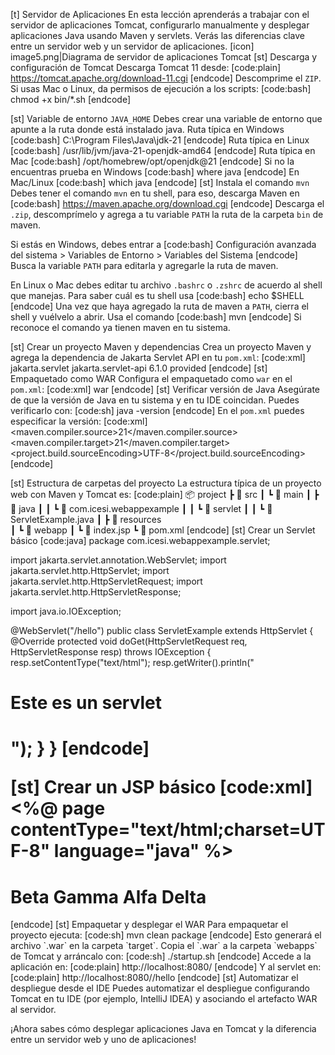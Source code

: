 
[t] Servidor de Aplicaciones
En esta lección aprenderás a trabajar con el servidor de aplicaciones Tomcat, configurarlo manualmente y desplegar aplicaciones Java usando Maven y servlets. Verás las diferencias clave entre un servidor web y un servidor de aplicaciones.
[icon] image5.png|Diagrama de servidor de aplicaciones Tomcat
[st] Descarga y configuración de Tomcat
Descarga Tomcat 11 desde:
[code:plain]
https://tomcat.apache.org/download-11.cgi
[endcode]
Descomprime el `ZIP`. Si usas Mac o Linux, da permisos de ejecución a los scripts:
[code:bash]
chmod +x bin/*.sh
[endcode]

[st] Variable de entorno `JAVA_HOME`
Debes crear una variable de entorno que apunte a la ruta donde está instalado java.
Ruta típica en Windows
[code:bash]
C:\Program Files\Java\jdk-21
[endcode]
Ruta típica en Linux
[code:bash]
/usr/lib/jvm/java-21-openjdk-amd64
[endcode]
Ruta típica en Mac
[code:bash]
/opt/homebrew/opt/openjdk@21
[endcode]
Si no la encuentras prueba en Windows
[code:bash]
where java
[endcode]
En Mac/Linux
[code:bash]
which java
[endcode]
[st] Instala el comando `mvn`
Debes tener el comando `mvn` en tu shell, para eso, descarga Maven en
[code:bash]
https://maven.apache.org/download.cgi
[endcode]
Descarga el `.zip`, descomprímelo y agrega a tu variable `PATH` la ruta de la carpeta `bin` de maven.

Si estás en Windows, debes entrar a 
[code:bash]
Configuración avanzada del sistema > Variables de Entorno > Variables del Sistema
[endcode]
Busca la variable `PATH` para editarla y agregarle la ruta de maven.

En Linux o Mac debes editar tu archivo `.bashrc` o `.zshrc` de acuerdo al shell que manejas. Para saber cuál es tu shell usa
[code:bash]
echo $SHELL
[endcode]
Una vez que haya agregado la ruta de maven a `PATH`, cierra el shell y vuélvelo a abrir. Usa el comando
[code:bash]
mvn
[endcode]
Si reconoce el comando ya tienen maven en tu sistema.

[st] Crear un proyecto Maven y dependencias
Crea un proyecto Maven y agrega la dependencia de Jakarta Servlet API en tu `pom.xml`:
[code:xml]
<dependencies>
  <dependency>
    <groupId>jakarta.servlet</groupId>
    <artifactId>jakarta.servlet-api</artifactId>
    <version>6.1.0</version>
    <scope>provided</scope>
  </dependency>
</dependencies>
[endcode]
[st] Empaquetado como WAR
Configura el empaquetado como `war` en el `pom.xml`:
[code:xml]
<packaging>war</packaging>
[endcode]
[st] Verificar versión de Java
Asegúrate de que la versión de Java en tu sistema y en tu IDE coincidan. Puedes verificarlo con:
[code:sh]
java -version
[endcode]
En el `pom.xml` puedes especificar la versión:
[code:xml]
<properties>
  <maven.compiler.source>21</maven.compiler.source>
  <maven.compiler.target>21</maven.compiler.target>
  <project.build.sourceEncoding>UTF-8</project.build.sourceEncoding>
</properties>
[endcode]

[st] Estructura de carpetas del proyecto
La estructura típica de un proyecto web con Maven y Tomcat es:
[code:plain]
📦 project
 ┣ 📂 src
 ┃ ┗ 📂 main
 ┃   ┣ 📂 java
 ┃   ┃  ┗ 📂 com.icesi.webappexample
 ┃   ┃    ┗ 📂 servlet
 ┃   ┃       ┗ 📜 ServletExample.java
 ┃   ┣ 📂 resources              
 ┃   ┗ 📂 webapp
 ┃      ┗ 📜 index.jsp
 ┗ 📜 pom.xml 
[endcode]
[st] Crear un Servlet básico
[code:java]
package com.icesi.webappexample.servlet;

import jakarta.servlet.annotation.WebServlet;
import jakarta.servlet.http.HttpServlet;
import jakarta.servlet.http.HttpServletRequest;
import jakarta.servlet.http.HttpServletResponse;

import java.io.IOException;

@WebServlet("/hello")
public class ServletExample extends HttpServlet {
    @Override
    protected void doGet(HttpServletRequest req, HttpServletResponse resp) throws IOException {
        resp.setContentType("text/html");
        resp.getWriter().println("<h1>Este es un servlet<h1>");
    }
}
[endcode]

[st] Crear un JSP básico
[code:xml]
<%@ page contentType="text/html;charset=UTF-8" language="java" %>
<html>
  <head>
      <title>Title</title>
  </head>
  <body>
    <h1>Beta Gamma Alfa Delta</h1>
  </body>
</html>
[endcode]
[st] Empaquetar y desplegar el WAR
Para empaquetar el proyecto ejecuta:
[code:sh]
mvn clean package
[endcode]
Esto generará el archivo `.war` en la carpeta `target`. Copia el `.war` a la carpeta `webapps` de Tomcat y arráncalo con:
[code:sh]
./startup.sh
[endcode]
Accede a la aplicación en:
[code:plain]
http://localhost:8080/<nombre>
[endcode]
Y al servlet en:
[code:plain]
http://localhost:8080/<nombre>/hello
[endcode]
[st] Automatizar el despliegue desde el IDE
Puedes automatizar el despliegue configurando Tomcat en tu IDE (por ejemplo, IntelliJ IDEA) y asociando el artefacto WAR al servidor.

¡Ahora sabes cómo desplegar aplicaciones Java en Tomcat y la diferencia entre un servidor web y uno de aplicaciones!


